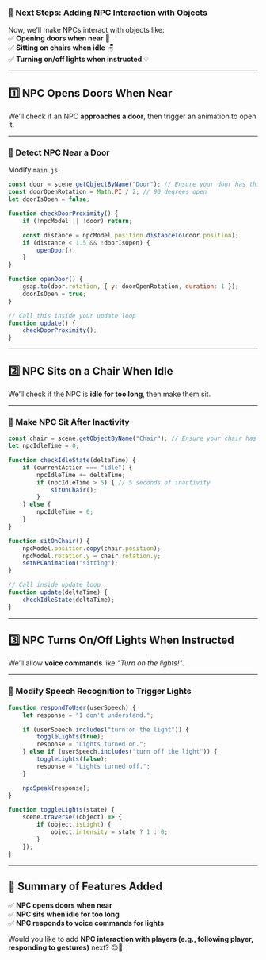 ### **🚀 Next Steps: Adding NPC Interaction with Objects**  
Now, we’ll make NPCs interact with objects like:  
✅ **Opening doors when near** 🚪  
✅ **Sitting on chairs when idle** 🪑  
✅ **Turning on/off lights when instructed** 💡  

---

## **1️⃣ NPC Opens Doors When Near**
We’ll check if an NPC **approaches a door**, then trigger an animation to open it.

---

### **📌 Detect NPC Near a Door**  
Modify `main.js`:  
```javascript
const door = scene.getObjectByName("Door"); // Ensure your door has this name
const doorOpenRotation = Math.PI / 2; // 90 degrees open
let doorIsOpen = false;

function checkDoorProximity() {
    if (!npcModel || !door) return;

    const distance = npcModel.position.distanceTo(door.position);
    if (distance < 1.5 && !doorIsOpen) {
        openDoor();
    }
}

function openDoor() {
    gsap.to(door.rotation, { y: doorOpenRotation, duration: 1 });
    doorIsOpen = true;
}

// Call this inside your update loop
function update() {
    checkDoorProximity();
}
```

---

## **2️⃣ NPC Sits on a Chair When Idle**  
We’ll check if the NPC is **idle for too long**, then make them sit.

---

### **📌 Make NPC Sit After Inactivity**
```javascript
const chair = scene.getObjectByName("Chair"); // Ensure your chair has this name
let npcIdleTime = 0;

function checkIdleState(deltaTime) {
    if (currentAction === "idle") {
        npcIdleTime += deltaTime;
        if (npcIdleTime > 5) { // 5 seconds of inactivity
            sitOnChair();
        }
    } else {
        npcIdleTime = 0;
    }
}

function sitOnChair() {
    npcModel.position.copy(chair.position);
    npcModel.rotation.y = chair.rotation.y;
    setNPCAnimation("sitting");
}

// Call inside update loop
function update(deltaTime) {
    checkIdleState(deltaTime);
}
```

---

## **3️⃣ NPC Turns On/Off Lights When Instructed**  
We’ll allow **voice commands** like _"Turn on the lights!"_.

---

### **📌 Modify Speech Recognition to Trigger Lights**
```javascript
function respondToUser(userSpeech) {
    let response = "I don't understand.";

    if (userSpeech.includes("turn on the light")) {
        toggleLights(true);
        response = "Lights turned on.";
    } else if (userSpeech.includes("turn off the light")) {
        toggleLights(false);
        response = "Lights turned off.";
    }

    npcSpeak(response);
}

function toggleLights(state) {
    scene.traverse((object) => {
        if (object.isLight) {
            object.intensity = state ? 1 : 0;
        }
    });
}
```

---

## **🚀 Summary of Features Added**
✅ **NPC opens doors when near**  
✅ **NPC sits when idle for too long**  
✅ **NPC responds to voice commands for lights**  

Would you like to add **NPC interaction with players (e.g., following player, responding to gestures)** next? 😊🚀